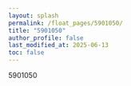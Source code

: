 ```yaml
---
layout: splash
permalink: /float_pages/5901050/
title: "5901050"
author_profile: false
last_modified_at: 2025-06-13
toc: false
---
```

 
5901050
